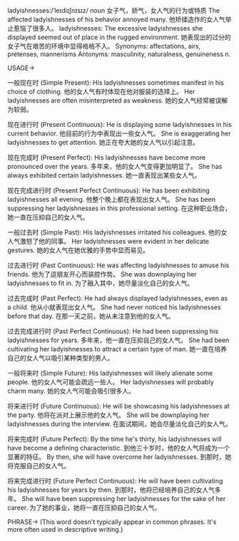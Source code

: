 ladyishnesses:/ˈleɪdiɪʃnɪsɪz/
noun
女子气，娇气，女人气的行为或特质
The affected ladyishnesses of his behavior annoyed many. 他矫揉造作的女人气举止惹恼了很多人。
ladyishnesses: The excessive ladyishnesses she displayed seemed out of place in the rugged environment. 她表现出的过分的女子气在艰苦的环境中显得格格不入。
Synonyms: affectations, airs, pretenses, mannerisms
Antonyms: masculinity, naturalness, genuineness
n.


USAGE->

一般现在时 (Simple Present):
His ladyishnesses sometimes manifest in his choice of clothing. 他的女人气有时体现在他对服装的选择上。
Her ladyishnesses are often misinterpreted as weakness. 她的女人气经常被误解为软弱。

现在进行时 (Present Continuous):
He is displaying some ladyishnesses in his current behavior. 他目前的行为中表现出一些女人气。
She is exaggerating her ladyishnesses to get attention.  她正在夸大她的女人气以引起注意。


现在完成时 (Present Perfect):
His ladyishnesses have become more pronounced over the years. 多年来，他的女人气变得更加明显了。
She has always exhibited certain ladyishnesses. 她一直表现出某些女人气。


现在完成进行时 (Present Perfect Continuous):
He has been exhibiting ladyishnesses all evening. 他整个晚上都在表现出女人气。
She has been suppressing her ladyishnesses in this professional setting. 在这种职业场合，她一直在压抑自己的女人气。


一般过去时 (Simple Past):
His ladyishnesses irritated his colleagues. 他的女人气激怒了他的同事。
Her ladyishnesses were evident in her delicate gestures. 她的女人气在她优雅的手势中显而易见。


过去进行时 (Past Continuous):
He was affecting ladyishnesses to amuse his friends. 他为了逗朋友开心而装腔作势。
She was downplaying her ladyishnesses to fit in. 为了融入其中，她尽量淡化自己的女人气。


过去完成时 (Past Perfect):
He had always displayed ladyishnesses, even as a child. 他从小就表现出女人气。
She had never noticed his ladyishnesses before that day. 在那一天之前，她从未注意到他的女人气。


过去完成进行时 (Past Perfect Continuous):
He had been suppressing his ladyishnesses for years. 多年来，他一直在压抑自己的女人气。
She had been cultivating her ladyishnesses to attract a certain type of man. 她一直在培养自己的女人气以吸引某种类型的男人。


一般将来时 (Simple Future):
His ladyishnesses will likely alienate some people. 他的女人气可能会疏远一些人。
Her ladyishnesses will probably charm many. 她的女人气可能会吸引很多人。


将来进行时 (Future Continuous):
He will be showcasing his ladyishnesses at the party. 他将在派对上展示他的女人气。
She will be downplaying her ladyishnesses during the interview. 在面试期间，她会尽量淡化自己的女人气。


将来完成时 (Future Perfect):
By the time he's thirty, his ladyishnesses will have become a defining characteristic. 到他三十岁时，他的女人气将成为一个显著的特征。
By then, she will have overcome her ladyishnesses. 到那时，她将克服自己的女人气。


将来完成进行时 (Future Perfect Continuous):
He will have been cultivating his ladyishnesses for years by then. 到那时，他将已经培养自己的女人气多年。
She will have been suppressing her ladyishnesses for the sake of her career. 为了她的事业，她将一直在压抑自己的女人气。




PHRASE->
(This word doesn't typically appear in common phrases.  It's more often used in descriptive writing.)



